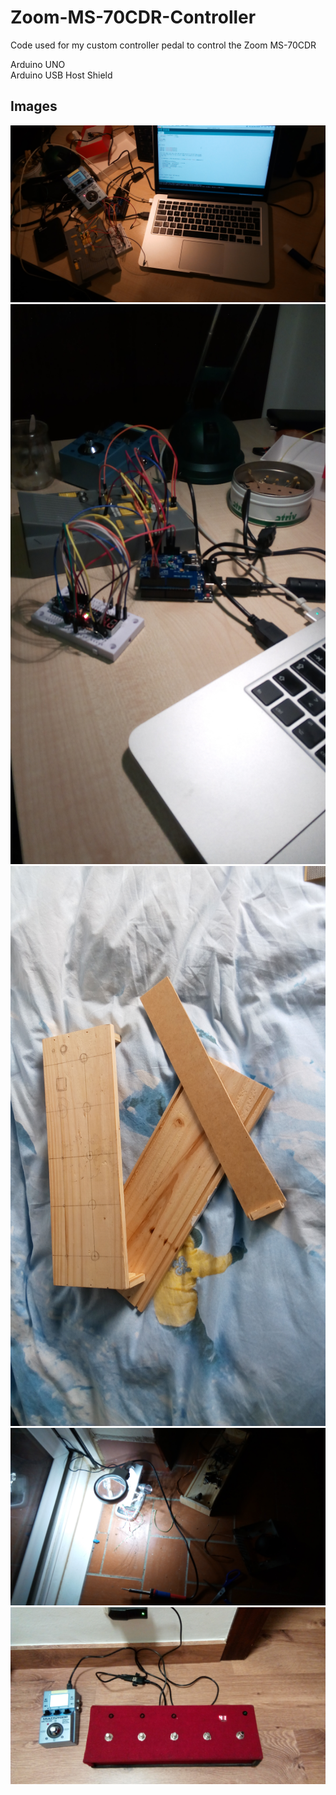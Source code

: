 # Zoom-MS-70CDR-Controller
Code used for my custom controller pedal to control the Zoom MS-70CDR

Arduino UNO <br />
Arduino USB Host Shield

## Images
<img src="photos/IMG_20180216_193505.jpg">
<img src="photos/IMG_20180219_235026.jpg">
<img src="photos/IMG_20180224_104515.jpg">
<img src="photos/IMG_20180226_222512.jpg">
<img src="photos/IMG_20180306_221440.jpg">
